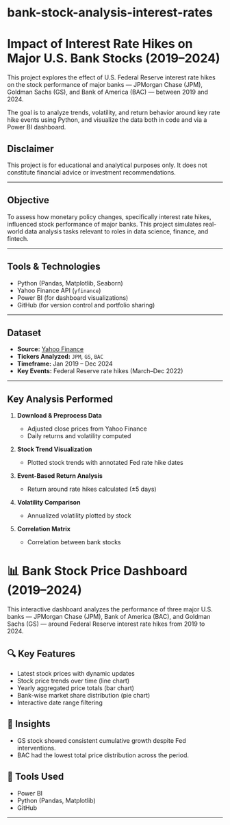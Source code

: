 # bank-stock-analysis-interest-rates
#  Impact of Interest Rate Hikes on Major U.S. Bank Stocks (2019–2024)

This project explores the effect of U.S. Federal Reserve interest rate hikes on the stock performance of major banks — JPMorgan Chase (JPM), Goldman Sachs (GS), and Bank of America (BAC) — between 2019 and 2024.

The goal is to analyze trends, volatility, and return behavior around key rate hike events using Python, and visualize the data both in code and via a Power BI dashboard.

## Disclaimer
This project is for educational and analytical purposes only. It does not constitute financial advice or investment recommendations.

---

##  Objective

To assess how monetary policy changes, specifically interest rate hikes, influenced stock performance of major banks. This project simulates real-world data analysis tasks relevant to roles in data science, finance, and fintech.

---

##  Tools & Technologies

- Python (Pandas, Matplotlib, Seaborn)
- Yahoo Finance API (`yfinance`)
- Power BI (for dashboard visualizations)
- GitHub (for version control and portfolio sharing)

---

## Dataset

- **Source:** [Yahoo Finance](https://finance.yahoo.com/)
- **Tickers Analyzed:** `JPM`, `GS`, `BAC`
- **Timeframe:** Jan 2019 – Dec 2024
- **Key Events:** Federal Reserve rate hikes (March–Dec 2022)

---

##  Key Analysis Performed

1. **Download & Preprocess Data**
   - Adjusted close prices from Yahoo Finance
   - Daily returns and volatility computed

2. **Stock Trend Visualization**
   - Plotted stock trends with annotated Fed rate hike dates

3. **Event-Based Return Analysis**
   - Return around rate hikes calculated (±5 days)

4. **Volatility Comparison**
   - Annualized volatility plotted by stock

5. **Correlation Matrix**
   - Correlation between bank stocks
  
# 📊 Bank Stock Price Dashboard (2019–2024)

This interactive dashboard analyzes the performance of three major U.S. banks — JPMorgan Chase (JPM), Bank of America (BAC), and Goldman Sachs (GS) — around Federal Reserve interest rate hikes from 2019 to 2024.

## 🔍 Key Features
- Latest stock prices with dynamic updates
- Stock price trends over time (line chart)
- Yearly aggregated price totals (bar chart)
- Bank-wise market share distribution (pie chart)
- Interactive date range filtering

## 🎯 Insights
- GS stock showed consistent cumulative growth despite Fed interventions.
- BAC had the lowest total price distribution across the period.

## 🔧 Tools Used

- Power BI
- Python (Pandas, Matplotlib)
- GitHub


---
